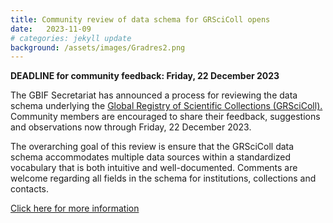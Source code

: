 ```yaml
---
title: Community review of data schema for GRSciColl opens
date:   2023-11-09
# categories: jekyll update
background: /assets/images/Gradres2.png
---
```


**DEADLINE for community feedback: Friday, 22 December 2023**

The GBIF Secretariat has announced a process for reviewing the data schema underlying the [Global Registry of Scientific Collections (GRSciColl).](https://scientific-collections.gbif.org/) Community members are encouraged to share their feedback, suggestions and observations now through Friday, 22 December 2023.

The overarching goal of this review is ensure that the GRSciColl data schema accommodates multiple data sources within a standardized vocabulary
that is both intuitive and well-documented. Comments are welcome regarding all fields in the schema for institutions, collections and contacts.

[Click here for more information](https://www.gbif.org/news/6QmgDWnOORMkZIG9xvZAD/community-review-of-data-schema-for-grscicoll-opens)
